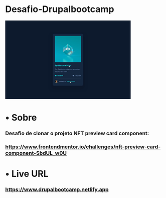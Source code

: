 # Desafio-Drupalbootcamp

<img src="./design/active-states.jpg" alt="preview" width="400">

# • Sobre 

### Desafio de clonar o projeto NFT preview card component:
### https://www.frontendmentor.io/challenges/nft-preview-card-component-SbdUL_w0U


# • Live URL
### https://www.drupalbootcamp.netlify.app
